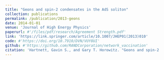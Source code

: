 ```yaml
---
title: "Geons and spin-2 condensates in the AdS soliton"
collection: publications
permalink: /publication/2013-geons
date: 2014-01-01
venue: 'Journal of High Energy Physics'
paperurl: #'/files/pdf/research/Agreement Strength.pdf'
link: 'https://link.springer.com/article/10.1007/JHEP01(2013)010'
code: #'https://doi.org/10.7910/DVN/VUY8UI'
github: #'https://github.com/RANDCorporation/network_vaccination'
citation: 'Hartnett, Gavin S., and Gary T. Horowitz. "Geons and spin-2 condensates in the AdS soliton." Journal of High Energy Physics 2013.1 (2013): 1-12.'
---
```

